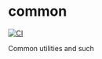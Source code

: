 # common

[![CI](https://github.com/sweetrpg/common/actions/workflows/python-ci.yml/badge.svg)](https://github.com/sweetrpg/common/actions/workflows/python-ci.yml)

Common utilities and such
